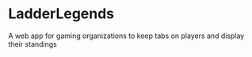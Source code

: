 # LadderLegends
A web app for gaming organizations to keep tabs on players and display their standings 
